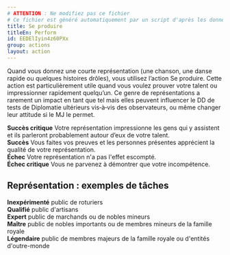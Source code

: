 ```yaml
---
# ATTENTION : Ne modifiez pas ce fichier
# Ce fichier est généré automatiquement par un script d'après les données du module Foundry VTT officiel et de sa traduction
title: Se produire
titleEn: Perform
id: EEDElIyin4z60PXx
group: actions
layout: action
---
```

<p><span id="ctl00_MainContent_DetailedOutput">Quand vous donnez une courte représentation (une chanson, une danse rapide ou quelques histoires drôles), vous utilisez l’action Se produire. Cette action est particulièrement utile quand vous voulez prouver votre talent ou impressionner rapidement quelqu’un. Ce genre de représentations a rarement un impact en tant que tel mais elles peuvent influencer le DD de tests de Diplomatie ultérieurs vis‑à‑vis des observateurs, ou même changer leur attitude si le MJ le permet.<br></span></p><p><span id="ctl00_MainContent_DetailedOutput"><strong>Succès critique</strong> Votre représentation impressionne les gens qui y assistent et ils parleront probablement autour d’eux de votre talent.<br><strong>Succès</strong> Vous faites vos preuves et les personnes présentes apprécient la qualité de votre représentation.<br><strong>Échec</strong> Votre représentation n'a pas l'effet escompté.<br><strong>Échec critique</strong> Vous ne parvenez à démontrer que votre incompétence.</span></p><h2 class="title">Représentation : exemples de tâches</h2><p><strong>Inexpérimenté</strong> public de roturiers<br><strong>Qualifié</strong> public d'artisans<br><strong>Expert</strong> public de marchands ou de nobles mineurs<br><strong>Maître</strong> public de nobles importants ou de membres mineurs de la famille royale<br><strong>Légendaire</strong> public de membres majeurs de la famille royale ou d'entités d'outre-monde</p>
